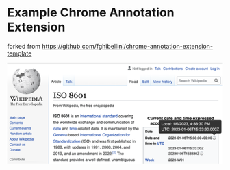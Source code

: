 
# Example Chrome Annotation Extension

forked from https://github.com/fghibellini/chrome-annotation-extension-template

![preview](./preview.png)
